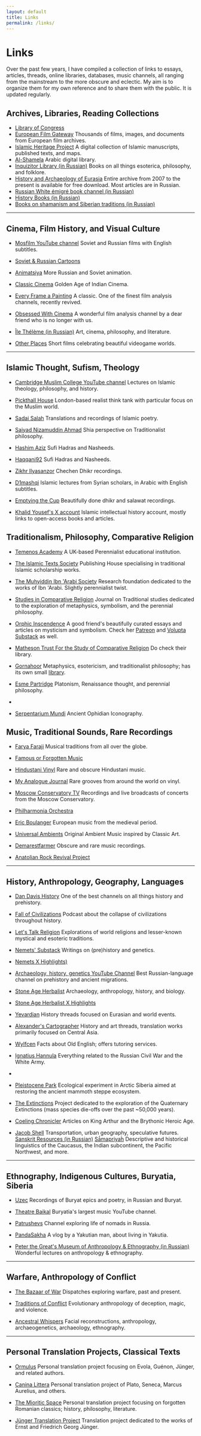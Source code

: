```yaml
---
layout: default
title: Links
permalink: /links/
---
```

# Links

Over the past few years, I have compiled a collection of links to essays, articles, threads, online libraries, databases, music channels, all ranging from the mainstream to the more obscure and eclectic. My aim is to organize them for my own reference and to share them with the public. It is updated regularly.
## Archives, Libraries, Reading Collections

- [Library of Congress](https://www.loc.gov/)
- [European Film Gateway](https://www.europeanfilmgateway.eu/) Thousands of films, images, and documents from European film archives.
- [Islamic Heritage Project](https://library.harvard.edu/collections/islamic-heritage-project) A digital collection of Islamic manuscripts, published texts, and maps.
- [Al-Shamela](https://shamela.ws/) Arabic digital library.
- [Inquizitor Library (in Russian)](https://t.me/Inquizitor_Library) Books on all things esoterica, philosophy, and folklore.
- [History and Archaeology of Eurasia](https://journal.asu.ru/wv/issue/archive) Entire archive from 2007 to the present is available for free download. Most articles are in Russian.
- [Russian White émigré book channel (in Russian)](https://t.me/emigrantbooks)
- [History Books (in Russian)](https://t.co/UWjRFtrL3U)
- [Books on shamanism and Siberian traditions (in Russian)](https://vk.com/knigi_po_shamanizmy)

---

## Cinema, Film History, and Visual Culture

- [Mosfilm YouTube channel](https://www.youtube.com/c/Mosfilm_eng/) Soviet and Russian films with English subtitles.
    
- [Soviet & Russian Cartoons](https://sovietmoviesonline.com/cartoons)
    
- [Animatsiya](https://animatsiya.net/) More Russian and Soviet animation.
    
- [Classic Cinema](https://www.youtube.com/@classiccinema1789) Golden Age of Indian Cinema.
    
- [Every Frame a Painting](https://www.youtube.com/@everyframeapainting) A classic. One of the finest film analysis channels, recently revived.
    
- [Obsessed With Cinema](https://www.youtube.com/@obsessedwithcinema) A wonderful film analysis channel by a dear friend who is no longer with us.
    
- [Île Thélème (in Russian)](https://www.youtube.com/c/%C3%8EleTh%C3%A8l%C3%A8me/) Art, cinema, philosophy, and literature.
    
- [Other Places](https://www.youtube.com/@otherplaces/) Short films celebrating beautiful videogame worlds.
    

---

## Islamic Thought, Sufism, Theology

- [Cambridge Muslim College YouTube channel](https://www.youtube.com/c/CambridgeMuslimCollege) Lectures on Islamic theology, philosophy, and history.
    
- [Pickthall House](https://www.youtube.com/@PickthallHouse) London-based realist think tank with particular focus on the Muslim world.
    
- [Sadai Salah](https://www.youtube.com/@SadaiSalah/) Translations and recordings of Islamic poetry.
    
- [Saiyad Nizamuddin Ahmad](https://www.youtube.com/@SaiyadNizamuddinAhmad/videos) Shia perspective on Traditionalist philosophy.
    
- [Hashim Aziz](https://www.youtube.com/@HashimAziz1/videos) Sufi Hadras and Nasheeds.
    
- [Haqqani92](https://www.youtube.com/@Naqshbandi_Haqqani92) Sufi Hadras and Nasheeds.
    
- [Zikhr Ilyasanzor](https://www.youtube.com/@ILYASANZOR) Chechen Dhikr recordings.
    
- [D1mashqi](https://www.youtube.com/@D1mashqi/) Islamic lectures from Syrian scholars, in Arabic with English subtitles.
    
- [Emptying the Cup](https://www.youtube.com/@emptyingthecup) Beautifully done dhikr and salawat recordings.
    
- [Khalid Yousef's X account](https://x.com/khalidsyossef) Islamic intellectual history account, mostly links to open-access books and articles.
## Traditionalism, Philosophy, Comparative Religion

- [Temenos Academy](https://www.temenosacademy.org/) A UK-based Perennialist educational institution.
    
- [The Islamic Texts Society](https://its.org.uk/) Publishing House specialising in traditional Islamic scholarship works.
    
- [The Muhyiddin Ibn 'Arabi Society](https://ibnarabisociety.org/) Research foundation dedicated to the works of Ibn 'Arabi. Slightly perennialist twist.
    
- [Studies in Comparative Religion](http://www.studiesincomparativereligion.com/Public/default.aspx) Journal on Traditional studies dedicated to the exploration of metaphysics, symbolism, and the perennial philosophy.
    
- [Orphic Inscendence](https://www.orphicinscendence.com/) A good friend's beautifully curated essays and articles on mysticism and symbolism. Check her [Patreon](https://www.patreon.com/oinscendence) and [Volupta Substack](https://volupta.substack.com/) as well.
    
- [Matheson Trust For the Study of Comparative Religion](https://www.themathesontrust.org/) Do check their library.
    
- [Gornahoor](https://gornahoor.net/) Metaphysics, esotericism, and traditionalist philosophy; has its own small [library](https://gornahoor.net/?page_id=47).
    
- [Esme Partridge](https://www.esmelkpartridge.com/) Platonism, Renaissance thought, and perennial philosophy.
- 
-  [Serpentarium Mundi](https://www.serpentarium.org/curator.html) Ancient Ophidian Iconography.

## Music, Traditional Sounds, Rare Recordings

- [Farya Faraji](https://www.youtube.com/@faryafaraji) Musical traditions from all over the globe.
    
- [Famous or Forgotten Music](https://www.youtube.com/@FamousorForgottenMusic/featured)
    
- [Hindustani Vinyl](https://www.youtube.com/@Phloji) Rare and obscure Hindustani music.
    
- [My Analogue Journal](https://www.youtube.com/@MyAnalogJournal) Rare grooves from around the world on vinyl.
    
- [Moscow Conservatory TV](https://www.youtube.com/@mosconsvtv) Recordings and live broadcasts of concerts from the Moscow Conservatory.
    
- [Philharmonia Orchestra](https://www.youtube.com/@philharmonia_orchestra)
    
- [Eric Boulanger](https://www.youtube.com/@Eric1Boul/) European music from the medieval period.
    
- [Universal Ambients](https://www.youtube.com/@UniversalAmbients) Original Ambient Music inspired by Classic Art.
    
- [Demarestfarmer](https://www.youtube.com/@demarestfarmer/) Obscure and rare music recordings.
    
- [Anatolian Rock Revival Project](https://www.youtube.com/@AnatolianRockRevivalProject)
    

---

## History, Anthropology, Geography, Languages

- [Dan Davis History](https://www.youtube.com/@DanDavisHistory) One of the best channels on all things history and prehistory.
    
- [Fall of Civilizations](https://www.youtube.com/@FallofCivilizations) Podcast about the collapse of civilizations throughout history.
    
- [Let's Talk Religion](https://www.youtube.com/@LetsTalkReligion) Explorations of world religions and lesser-known mystical and esoteric traditions.
    
- [Nemets' Substack](https://nemets.substack.com/) Writings on (pre)history and genetics.
    
- [Nemets X Highlights)](https://x.com/Peter_Nimitz/highlights)
    
- [Archaeology, history, genetics YouTube Channel](https://www.youtube.com/@History_Paleogenetics/) Best Russian-language channel on prehistory and ancient migrations.
    
- [Stone Age Herbalist](https://www.stoneageherbalist.com/) Archaeology, anthropology, history, and biology.
    
- [Stone Age Herbalist X Highlights](https://x.com/Paracelsus1092/highlights)

- [Yevardian](https://x.com/haravayin_hogh/highlights) History threads focused on Eurasian and world events.

- [Alexander's Cartographer](https://x.com/cartographer_s/highlights) History and art threads, translation works primarily focused on Central Asia.

- [Wylfcen](https://x.com/wylfcen/highlights) Facts about Old English; offers tutoring services.
    
- [Ignatius Hannula](https://x.com/IgnatiusHannula/) Everything related to the Russian Civil War and the White Army.
- 
- [Pleistocene Park](https://pleistocenepark.ru/) Ecological experiment in Arctic Siberia aimed at restoring the ancient mammoth steppe ecosystem.
    
- [The Extinctions](https://www.theextinctions.com/) Project dedicated to the exploration of the Quaternary Extinctions (mass species die-offs over the past ~50,000 years).
    
- [Coeling Chronicler](https://www.arthwys.com/) Articles on King Arthur and the Brythonic Heroic Age.
- [Jacob Shell](https://jacobshell.carbonmade.com/) Transportation, urban geography, speculative futures.
[Sanskrit Resources (in Russian)](https://samskrtam.ru/)
[Sā́mapriyaḣ](https://x.com/avzaagzonunaada) Descriptive and historical linguistics of the Caucasus, the Indian subcontinent, the Pacific Northwest, and more.

---

## Ethnography, Indigenous Cultures, Buryatia, Siberia

- [Uzec](https://www.youtube.com/@uzecTV/) Recordings of Buryat epics and poetry, in Russian and Buryat.
    
- [Theatre Baikal](https://www.youtube.com/@TheatreBaikal) Buryatia's largest music YouTube channel.
    
- [Patrushevs](https://www.youtube.com/@patrushevs_stories/) Channel exploring life of nomads in Russia.
    
- [PandaSakha](https://www.youtube.com/@pandasakha) A vlog by a Yakutian man, about living in Yakutia.
    
- [Peter the Great's Museum of Anthropology & Ethnography (in Russian)](https://www.youtube.com/@Kunstkameramuseum/videos) Wonderful lectures on anthropology & ethnography.


---

## Warfare, Anthropology of Conflict

- [The Bazaar of War](https://dispatch.bazaarofwar.com/) Dispatches exploring warfare, past and present.
    
- [Traditions of Conflict](https://traditionsofconflict.substack.com/) Evolutionary anthropology of deception, magic, and violence.
    
- [Ancestral Whispers](https://x.com/Sulkalmakh) Facial reconstructions, anthropology, archaeogenetics, archaeology, ethnography.
    

---

## Personal Translation Projects, Classical Texts

- [Ormulus](https://ormulus.substack.com/) Personal translation project focusing on Evola, Guénon, Jünger, and related authors.
    
- [Canina Littera](https://caninalittera.blogspot.com/p/curriculum.html) Personal translation project of Plato, Seneca, Marcus Aurelius, and others.
    
- [The Mioritic Space](https://mioriticspace.substack.com/) Personal translation project focusing on forgotten Romanian classics; history, philosophy, literature.
    
- [Jünger Translation Project](https://juengertranslationproject.substack.com/) Translation project dedicated to the works of Ernst and Friedrich Georg Jünger.
    
